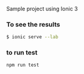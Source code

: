Sample project using Ionic 3


### To see the results

```bash
$ ionic serve --lab
```

### to run test

```bash
npm run test
```
